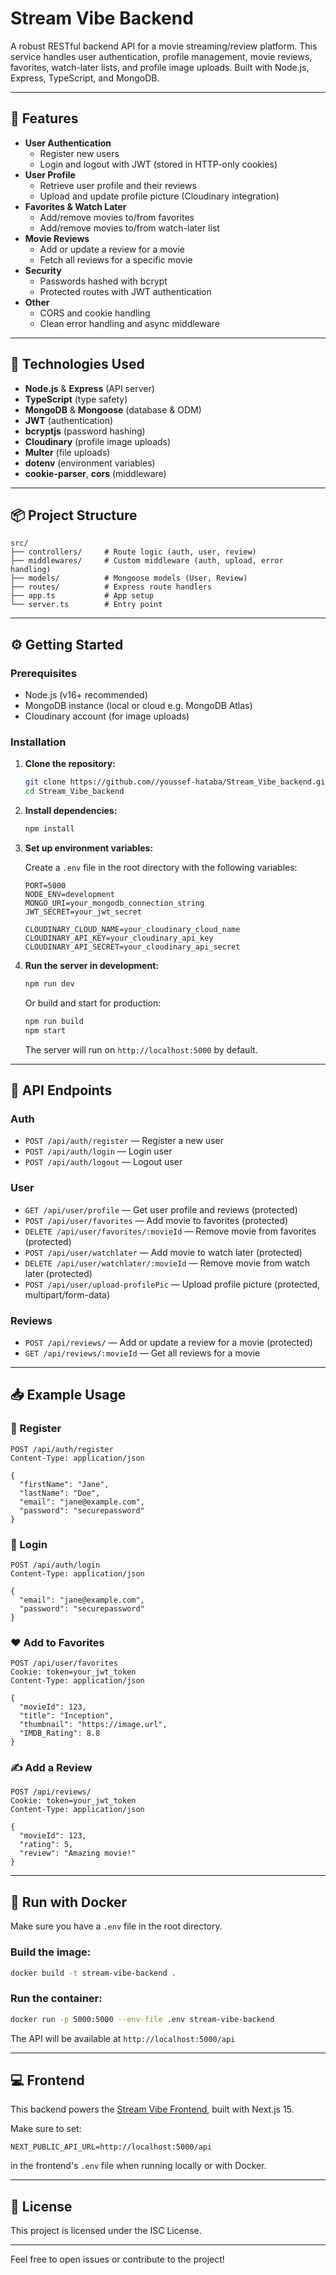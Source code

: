 
# Stream Vibe Backend

A robust RESTful backend API for a movie streaming/review platform. This service handles user authentication, profile management, movie reviews, favorites, watch-later lists, and profile image uploads. Built with Node.js, Express, TypeScript, and MongoDB.

---

## 🚀 Features

- **User Authentication**
  - Register new users
  - Login and logout with JWT (stored in HTTP-only cookies)
- **User Profile**
  - Retrieve user profile and their reviews
  - Upload and update profile picture (Cloudinary integration)
- **Favorites & Watch Later**
  - Add/remove movies to/from favorites
  - Add/remove movies to/from watch-later list
- **Movie Reviews**
  - Add or update a review for a movie
  - Fetch all reviews for a specific movie
- **Security**
  - Passwords hashed with bcrypt
  - Protected routes with JWT authentication
- **Other**
  - CORS and cookie handling
  - Clean error handling and async middleware

---

## 🧰 Technologies Used

- **Node.js** & **Express** (API server)
- **TypeScript** (type safety)
- **MongoDB** & **Mongoose** (database & ODM)
- **JWT** (authentication)
- **bcryptjs** (password hashing)
- **Cloudinary** (profile image uploads)
- **Multer** (file uploads)
- **dotenv** (environment variables)
- **cookie-parser**, **cors** (middleware)

---

## 📦 Project Structure

```
src/
├── controllers/     # Route logic (auth, user, review)
├── middlewares/     # Custom middleware (auth, upload, error handling)
├── models/          # Mongoose models (User, Review)
├── routes/          # Express route handlers
├── app.ts           # App setup
└── server.ts        # Entry point
```

---

## ⚙️ Getting Started

### Prerequisites

- Node.js (v16+ recommended)
- MongoDB instance (local or cloud e.g. MongoDB Atlas)
- Cloudinary account (for image uploads)

### Installation

1. **Clone the repository:**
   ```bash
   git clone https://github.com//youssef-hataba/Stream_Vibe_backend.git
   cd Stream_Vibe_backend
   ```

2. **Install dependencies:**
   ```bash
   npm install
   ```

3. **Set up environment variables:**

   Create a `.env` file in the root directory with the following variables:
   ```
   PORT=5000
   NODE_ENV=development
   MONGO_URI=your_mongodb_connection_string
   JWT_SECRET=your_jwt_secret

   CLOUDINARY_CLOUD_NAME=your_cloudinary_cloud_name
   CLOUDINARY_API_KEY=your_cloudinary_api_key
   CLOUDINARY_API_SECRET=your_cloudinary_api_secret
   ```

4. **Run the server in development:**
   ```bash
   npm run dev
   ```
   Or build and start for production:
   ```bash
   npm run build
   npm start
   ```

   The server will run on `http://localhost:5000` by default.

---

## 📡 API Endpoints

### Auth

- `POST /api/auth/register` — Register a new user  
- `POST /api/auth/login` — Login user  
- `POST /api/auth/logout` — Logout user  

### User

- `GET /api/user/profile` — Get user profile and reviews (protected)  
- `POST /api/user/favorites` — Add movie to favorites (protected)  
- `DELETE /api/user/favorites/:movieId` — Remove movie from favorites (protected)  
- `POST /api/user/watchlater` — Add movie to watch later (protected)  
- `DELETE /api/user/watchlater/:movieId` — Remove movie from watch later (protected)  
- `POST /api/user/upload-profilePic` — Upload profile picture (protected, multipart/form-data)  

### Reviews

- `POST /api/reviews/` — Add or update a review for a movie (protected)  
- `GET /api/reviews/:movieId` — Get all reviews for a movie  

---

## 📥 Example Usage

### 🔐 Register

```http
POST /api/auth/register
Content-Type: application/json

{
  "firstName": "Jane",
  "lastName": "Doe",
  "email": "jane@example.com",
  "password": "securepassword"
}
```

### 🔑 Login

```http
POST /api/auth/login
Content-Type: application/json

{
  "email": "jane@example.com",
  "password": "securepassword"
}
```

### ❤️ Add to Favorites

```http
POST /api/user/favorites
Cookie: token=your_jwt_token
Content-Type: application/json

{
  "movieId": 123,
  "title": "Inception",
  "thumbnail": "https://image.url",
  "IMDB_Rating": 8.8
}
```

### ✍️ Add a Review

```http
POST /api/reviews/
Cookie: token=your_jwt_token
Content-Type: application/json

{
  "movieId": 123,
  "rating": 5,
  "review": "Amazing movie!"
}
```

---

## 🐳 Run with Docker

Make sure you have a `.env` file in the root directory.

### Build the image:

```bash
docker build -t stream-vibe-backend .
```

### Run the container:

```bash
docker run -p 5000:5000 --env-file .env stream-vibe-backend
```

The API will be available at `http://localhost:5000/api`

---

## 💻 Frontend

This backend powers the [Stream Vibe Frontend](https://github.com/youssef-hataba/Stream_Vibe), built with Next.js 15.

Make sure to set:

```env
NEXT_PUBLIC_API_URL=http://localhost:5000/api
```

in the frontend's `.env` file when running locally or with Docker.

---

## 🪪 License

This project is licensed under the ISC License.

---

Feel free to open issues or contribute to the project!
